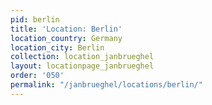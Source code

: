 ```yaml
---
pid: berlin
title: 'Location: Berlin'
location_country: Germany
location_city: Berlin
collection: location_janbrueghel
layout: locationpage_janbrueghel
order: '050'
permalink: "/janbrueghel/locations/berlin/"
---
```

